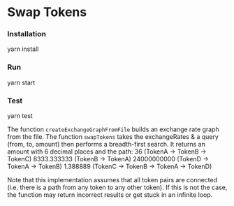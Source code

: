 # Swap Tokens

### Installation

yarn install

### Run

yarn start

### Test

yarn test

The function `createExchangeGraphFromFile` builds an exchange rate graph from the file.
The function `swapTokens` takes the exchangeRates & a query (from, to, amount) then performs a breadth-first search. It returns an amount with 6 decimal places and the path:
36 (TokenA -> TokenB -> TokenC)
8333.333333 (TokenB -> TokenA)
24000000000 (TokenD -> TokenA -> TokenB)
1.388889 (TokenC -> TokenB -> TokenA -> TokenD)

Note that this implementation assumes that all token pairs are connected (i.e. there is a path from any token to any other token). If this is not the case, the function may return incorrect results or get stuck in an infinite loop.
